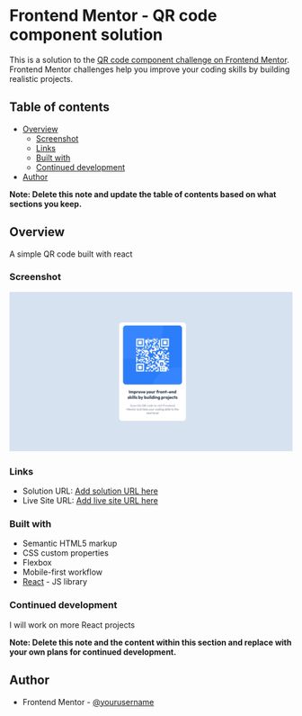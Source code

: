 # Frontend Mentor - QR code component solution

This is a solution to the [QR code component challenge on Frontend Mentor](https://www.frontendmentor.io/challenges/qr-code-component-iux_sIO_H). Frontend Mentor challenges help you improve your coding skills by building realistic projects.

## Table of contents

- [Overview](#overview)
  - [Screenshot](#screenshot)
  - [Links](#links)
  - [Built with](#built-with)
  - [Continued development](#continued-development)
- [Author](#author)

**Note: Delete this note and update the table of contents based on what sections you keep.**

## Overview

A simple QR code built with react

### Screenshot

![](./Web%20capture_16-9-2023_185535_pyaesonep.github.io.jpeg)

### Links

- Solution URL: [Add solution URL here](https://github.com/PyaesoneP/qrcode)
- Live Site URL: [Add live site URL here](https://pyaesonep.github.io/qrcode/)

### Built with

- Semantic HTML5 markup
- CSS custom properties
- Flexbox
- Mobile-first workflow
- [React](https://reactjs.org/) - JS library

### Continued development

I will work on more React projects

**Note: Delete this note and the content within this section and replace with your own plans for continued development.**

## Author

- Frontend Mentor - [@yourusername](https://www.frontendmentor.io/profile/PyaesoneP)
